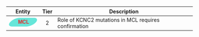 |Entity|Tier|Description              |
|:----:|:----:|------------------------------|
|![MCL](images/icons/MCL_tier2.png) | 2 | Role of KCNC2 mutations in MCL requires confirmation|
